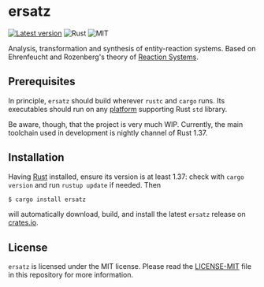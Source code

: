 ersatz
======
[![Latest version](https://img.shields.io/crates/v/ersatz.svg)](https://crates.io/crates/ersatz)
![Rust](https://img.shields.io/badge/rust-nightly-brightgreen.svg)
![MIT](https://img.shields.io/badge/license-MIT-blue.svg)

Analysis, transformation and synthesis of entity-reaction systems.
Based on Ehrenfeucht and Rozenberg's theory of [Reaction
Systems](https://doi.org/10.1142/9789813148208_0001).

## Prerequisites

In principle, `ersatz` should build wherever `rustc` and `cargo` runs.
Its executables should run on any
[platform](https://forge.rust-lang.org/platform-support.html)
supporting Rust `std` library.

Be aware, though, that the project is very much WIP.  Currently, the
main toolchain used in development is nightly channel of Rust 1.37.

## Installation

Having [Rust](https://www.rust-lang.org/downloads.html) installed,
ensure its version is at least 1.37: check with `cargo version` and
run `rustup update` if needed.  Then

```bash
$ cargo install ersatz
```

will automatically download, build, and install the latest `ersatz`
release on [crates.io](https://crates.io/crates/ersatz).

## License

`ersatz` is licensed under the MIT license.  Please read the
[LICENSE-MIT](LICENSE-MIT) file in this repository for more
information.
